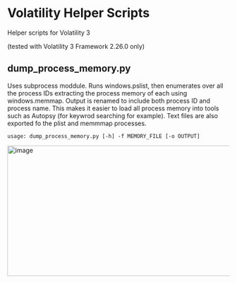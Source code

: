 # Volatility Helper Scripts
Helper scripts for Volatility 3

(tested with Volatility 3 Framework 2.26.0 only)


## dump_process_memory.py
Uses subprocess moddule. Runs windows.pslist, then enumerates over all the process IDs extracting the process memory of each using windows.memmap. Output is renamed to include both process ID and process name. This makes it easier to load all process memory into tools such as Autopsy (for keywrod searching for example). Text files are also exported fo the plist and memmmap processes. 

```usage: dump_process_memory.py [-h] -f MEMORY_FILE [-o OUTPUT]```


<img width="1078" height="295" alt="image" src="https://github.com/user-attachments/assets/3b35e3d7-3db4-4db7-8920-1ea00213cd58" />


